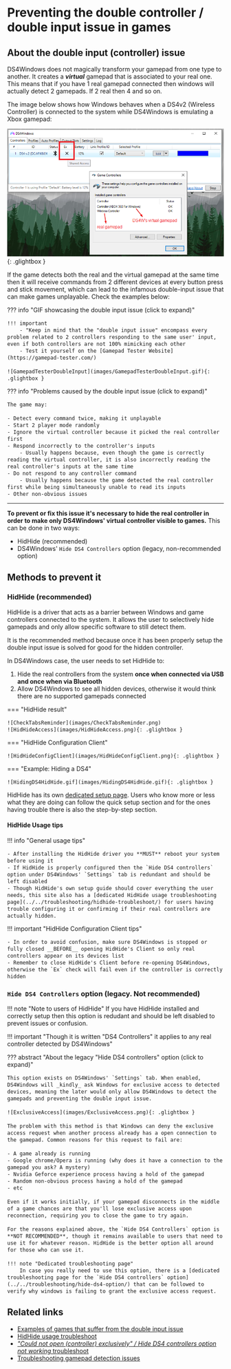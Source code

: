 # Preventing the double controller / double input issue in games

## About the double input (controller) issue

DS4Windows does not magically transform your gamepad from one type to another. It creates a **_virtual_** gamepad that is associated to your real one. This means that if you have 1 real gamepad connected then windows will actually detect 2 gamepads. If 2 real then 4 and so on.

The image below shows how Windows behaves when a DS4v2 (Wireless Controller) is connected to the system while DS4Windows is emulating a Xbox gamepad:

![SharedJoycpl](images/SharedJoycpl.png){: .glightbox }

If the game detects both the real and the virtual gamepad at the same time then it will receive commands from 2 different devices at every button press and stick movement, which can lead to the infamous double-input issue that can make games unplayable. Check the examples below:

??? info "GIF showcasing the double input issue (click to expand)"

	!!! important 
		- "Keep in mind that the "double input issue" encompass every problem related to 2 controllers responding to the same user' input, even if both controllers are not 100% mimicking each other
		- Test it yourself on the [Gamepad Tester Website](https://gamepad-tester.com/)

	![GamepadTesterDoubleInput](images/GamepadTesterDoubleInput.gif){: .glightbox }

??? info "Problems caused by the double input issue (click to expand)"

	The game may:

	- Detect every command twice, making it unplayable
	- Start 2 player mode randomly
	- Ignore the virtual controller because it picked the real controller first
	- Respond incorrectly to the controller's inputs
		- Usually happens because, even though the game is correctly reading the virtual controller, it is also incorrectly reading the real controller's inputs at the same time
	- Do not respond to any controller command
		- Usually happens because the game detected the real controller first while being simultaneously unable to read its inputs
	- Other non-obvious issues

---------------------

__To prevent or fix this issue it's necessary to hide the real controller in order to make only DS4Windows' virtual controller visible to games.__ This can be done in two ways:

- HidHide (recommended)
- DS4Windows' `Hide DS4 Controllers` option (legacy, non-recommended option)

## Methods to prevent it

### HidHide (recommended)

HidHide is a driver that acts as a barrier between Windows and game controllers connected to the system. It allows the user to selectively hide gamepads and only allow specific software to still detect them.

It is the recommended method because once it has been properly setup the double input issue is solved for good for the hidden controller.

In DS4Windows case, the user needs to set HidHide to:

1. Hide the real controllers from the system __once when connected via USB and once when via Bluetooth__
1. Allow DS4Windows to see all hidden devices, otherwise it would think there are no supported gamepads connected

=== "HidHide result"

	![CheckTabsReminder](images/CheckTabsReminder.png)
	![HidHideAccess](images/HidHideAccess.png){: .glightbox } 

=== "HidHide Configuration Client"

	![HidHideConfigClient](images/HidHideConfigClient.png){: .glightbox }

=== "Example: Hiding a DS4"

	![HidingDS4HidHide.gif](images/HidingDS4HidHide.gif){: .glightbox } 

HidHide has its own [dedicated setup page](https://vigem.org/projects/HidHide/Simple-Setup-Guide/). Users who know more or less what they are doing can follow the quick setup section and for the ones having trouble there is also the step-by-step section.

#### HidHide Usage tips

!!! info "General usage tips"

	- After installing the HidHide driver you **MUST** reboot your system before using it
	- If HidHide is properly configured then the `Hide DS4 controllers` option under DS4Windows' `Settings` tab is redundant and should be left disabled
	- Though HidHide's own setup guide should cover everything the user needs, this site also has a [dedicated HidHide usage troubleshooting page](../../troubleshooting/hidhide-troubleshoot/) for users having trouble configuring it or confirming if their real controllers are actually hidden.

!!! important "HidHide Configuration Client tips"

	- In order to avoid confusion, make sure DS4Windows is stopped or fully closed __BEFORE__ opening HidHide's Client so only real controllers appear on its devices list
	- Remember to close HidHide's Client before re-opening DS4Windows, otherwise the `Ex` check will fail even if the controller is correctly hidden



### `Hide DS4 Controllers` option (legacy. Not recommended)


!!! note "Note to users of HidHide"
	If you have HidHide installed and correctly setup then this option is redudant and should be left disabled to prevent issues or confusion.

!!! important "Though it is written "DS4 Controllers" it applies to any real controller detected by DS4Windows"

??? abstract "About the legacy "Hide DS4 controllers" option (click to expand)"

	This option exists on DS4Windows' `Settings` tab. When enabled, DS4Windows will _kindly_ ask Windows for exclusive access to detected devices, meaning the later would only allow DS4Windows to detect the gamepads and preventing the double input issue.

	![ExclusiveAccess](images/ExclusiveAccess.png){: .glightbox } 

	The problem with this method is that Windows can deny the exclusive access request when another process already has a open connection to the gamepad. Common reasons for this request to fail are:

	- A game already is running
	- Google chrome/Opera is running (why does it have a connection to the gamepad you ask? A mystery)
	- Nvidia Geforce experience process having a hold of the gamepad
	- Random non-obvious process having a hold of the gamepad
	- etc

	Even if it works initially, if your gamepad disconnects in the middle of a game chances are that you'll lose exclusive access upon reconnection, requiring you to close the game to try again.

	For the reasons explained above, the `Hide DS4 Controllers` option is **NOT RECOMMENDED**, though it remains available to users that need to use it for whatever reason. HidHide is the better option all around for those who can use it.

	!!! note "Dedicated troubleshooting page"
		In case you really need to use this option, there is a [dedicated troubleshooting page for the `Hide DS4 controllers` option](../../troubleshooting/hide-ds4-option/) that can be followed to verify why windows is failing to grant the exclusive access request.

## Related links

- [Examples of games that suffer from the double input issue](../../under-construction)
- [HidHide usage troubleshoot](../../troubleshooting/hidhide-troubleshoot/)
- [_"Could not open (controller) exclusively" / Hide DS4 controllers option not working_ troubleshoot](../../troubleshooting/hide-ds4-option/)
- [Troubleshooting gamepad detection issues](../../troubleshooting/ds4w-controller-detection/)


